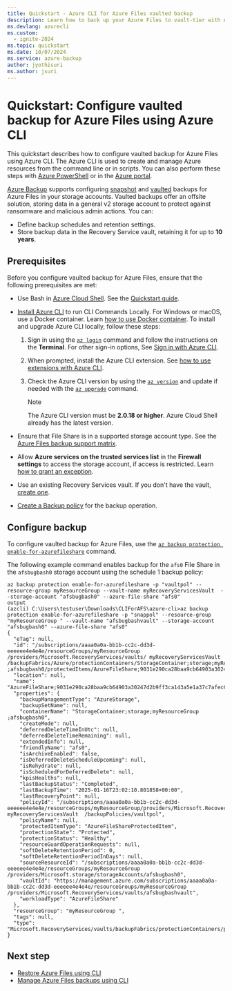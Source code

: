 ```yaml
---
title: Quickstart - Azure CLI for Azure Files vaulted backup
description: Learn how to back up your Azure Files to vault-tier with Azure CLI.
ms.devlang: azurecli
ms.custom:
  - ignite-2024
ms.topic: quickstart
ms.date: 10/07/2024
ms.service: azure-backup
author: jyothisuri
ms.author: jsuri
---
```


#  Quickstart: Configure vaulted backup for Azure Files using Azure CLI

This quickstart describes how to configure vaulted backup for Azure Files using Azure CLI. The Azure CLI is used to create and manage Azure resources from the command line or in scripts. You can also perform these steps with [Azure PowerShell](quick-backup-azure-files-vault-tier-powershell.md) or in the [Azure portal](quick-backup-azure-files-vault-tier-portal.md).

[Azure Backup](backup-overview.md) supports configuring [snapshot](azure-file-share-backup-overview.md?tabs=snapshot) and [vaulted](azure-file-share-backup-overview.md?tabs=vault-standard) backups for Azure Files in your storage accounts. Vaulted backups offer an offsite solution, storing data in a general v2 storage account to protect against ransomware and malicious admin actions. You can:

- Define backup schedules and retention settings.
- Store backup data in the Recovery Service vault, retaining it for up to **10 years**.

## Prerequisites

Before you configure vaulted backup for Azure Files, ensure that the following prerequisites are met:

- Use Bash in [Azure Cloud Shell](/azure/cloud-shell/overview). See the [Quickstart guide](/azure/cloud-shell/quickstart).

- [Install Azure CLI](/cli/azure/install-azure-cli) to run CLI Commands Locally. For Windows or macOS, use a Docker container. Learn [how to use Docker container](/cli/azure/run-azure-cli-docker).
  To install and upgrade Azure CLI locally, follow these steps:

  1. Sign in using the [`az login`](/cli/azure/reference-index#az-login) command and follow the instructions on the **Terminal**.
     For other sign-in options, See [Sign in with Azure CLI](/cli/azure/authenticate-azure-cli).
  1. When prompted, install the Azure CLI extension. See [how to use extensions with Azure CLI](/cli/azure/azure-cli-extensions-overview).
  1. Check the Azure CLI version  by using the [`az version`](/cli/azure/reference-index?#az-version) and update if needed with the [`az upgrade`](/cli/azure/reference-index?#az-upgrade) command.

     >[!Note]
     >The Azure CLI version must be **2.0.18 or higher**. Azure Cloud Shell already has the latest version.

- Ensure that File Share is in a supported storage account type. See the [Azure Files backup support matrix](azure-file-share-support-matrix.md).

- Allow **Azure services on the trusted services list**  in the **Firewall settings** to access the storage account, if access is restricted. Learn [how to grant an exception](/azure/storage/common/storage-network-security?tabs=azure-portal#manage-exceptions).
- Use an existing Recovery Services vault. If you don't have the vault, [create one](backup-afs-cli.md#create-a-recovery-services-vault).
- [Create a Backup policy](manage-afs-backup-cli.md?tabs=vault-standard#create-a-backup-policy) for the backup operation.

## Configure backup

To configure vaulted backup for Azure Files, use the [`az backup protection enable-for-azurefileshare`](/cli/azure/backup/protection#az-backup-protection-enable-for-azurefileshare) command.

The following example command enables backup for the `afs0` File Share in the `afsbugbash0` storage account using the schedule 1 backup policy:

```azurecli-interactive
az backup protection enable-for-azurefileshare -p "vaultpol" --resource-group myResourceGroup --vault-name myRecoveryServicesVault  --storage-account "afsbugbash0" --azure-file-share "afs0" 
output
(azcli) C:\Users\testuser\Downloads\CLIForAFS\azure-cli>az backup protection enable-for-azurefileshare -p "snappol" --resource-group "myResourceGroup " --vault-name "afsbugbashvault" --storage-account "afsbugbash0" --azure-file-share "afs0"
{
  "eTag": null,
  "id": "/subscriptions/aaaa0a0a-bb1b-cc2c-dd3d-eeeeee4e4e4e/resourceGroups/myResourceGroup /providers/Microsoft.RecoveryServices/vaults/ myRecoveryServicesVault  /backupFabrics/Azure/protectionContainers/StorageContainer;storage;myResourceGroup ;afsbugbash0/protectedItems/AzureFileShare;9031e290ca28baa9cb64903a30247d2b9ff3ca143a5e1a37c7afec6b2ff1a2e4",
  "location": null,
  "name": "AzureFileShare;9031e290ca28baa9cb64903a30247d2b9ff3ca143a5e1a37c7afec6b2ff1a2e4",
  "properties": {
    "backupManagementType": "AzureStorage",
    "backupSetName": null,
    "containerName": "StorageContainer;storage;myResourceGroup ;afsbugbash0",
    "createMode": null,
    "deferredDeleteTimeInUtc": null,
    "deferredDeleteTimeRemaining": null,
    "extendedInfo": null,
    "friendlyName": "afs0",
    "isArchiveEnabled": false,
    "isDeferredDeleteScheduleUpcoming": null,
    "isRehydrate": null,
    "isScheduledForDeferredDelete": null,
    "kpisHealths": null,
    "lastBackupStatus": "Completed",
    "lastBackupTime": "2025-01-16T23:02:10.801858+00:00",
    "lastRecoveryPoint": null,
    "policyId": "/subscriptions/aaaa0a0a-bb1b-cc2c-dd3d-eeeeee4e4e4e/resourceGroups/myResourceGroup/providers/Microsoft.RecoveryServices/vaults/ myRecoveryServicesVault  /backupPolicies/vaultpol",
    "policyName": null,
    "protectedItemType": "AzureFileShareProtectedItem",
    "protectionState": "Protected",
    "protectionStatus": "Healthy",
    "resourceGuardOperationRequests": null,
    "softDeleteRetentionPeriod": 0,
    "softDeleteRetentionPeriodInDays": null,
    "sourceResourceId": "/subscriptions/aaaa0a0a-bb1b-cc2c-dd3d-eeeeee4e4e4e/resourceGroups/myResourceGroup /providers/Microsoft.storage/storageAccounts/afsbugbash0",
    "vaultId": "https://management.azure.com/subscriptions/aaaa0a0a-bb1b-cc2c-dd3d-eeeeee4e4e4e/resourceGroups/myResourceGroup /providers/Microsoft.RecoveryServices/vaults/afsbugbashvault",
    "workloadType": "AzureFileShare"
  },
  "resourceGroup": "myResourceGroup ",
  "tags": null,
  "type": "Microsoft.RecoveryServices/vaults/backupFabrics/protectionContainers/protectedItems"
}
```

## Next step

- [Restore Azure Files using CLI](restore-afs-cli.md)
- [Manage Azure Files backups using CLI](manage-afs-backup-cli.md?tabs=vault-standard)


 





